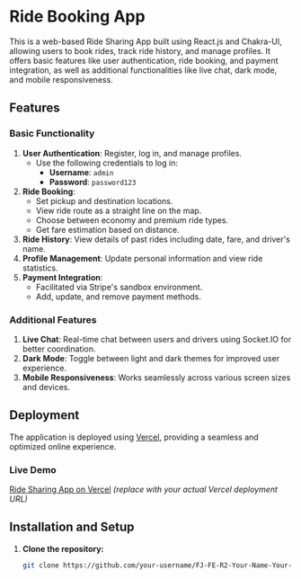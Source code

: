 # Ride Booking App

This is a web-based Ride Sharing App built using React.js and Chakra-UI, allowing users to book rides, track ride history, and manage profiles. It offers basic features like user authentication, ride booking, and payment integration, as well as additional functionalities like live chat, dark mode, and mobile responsiveness.

## Features

### Basic Functionality
1. **User Authentication**: Register, log in, and manage profiles.  
   - Use the following credentials to log in:
     - **Username**: `admin`
     - **Password**: `password123`
2. **Ride Booking**:  
   - Set pickup and destination locations.  
   - View ride route as a straight line on the map.  
   - Choose between economy and premium ride types.  
   - Get fare estimation based on distance.  
3. **Ride History**: View details of past rides including date, fare, and driver's name.
4. **Profile Management**: Update personal information and view ride statistics.
5. **Payment Integration**:  
   - Facilitated via Stripe's sandbox environment.  
   - Add, update, and remove payment methods.  

### Additional Features
1. **Live Chat**: Real-time chat between users and drivers using Socket.IO for better coordination.
2. **Dark Mode**: Toggle between light and dark themes for improved user experience.
3. **Mobile Responsiveness**: Works seamlessly across various screen sizes and devices.

## Deployment

The application is deployed using [Vercel](https://vercel.com/), providing a seamless and optimized online experience.

### Live Demo
[Ride Sharing App on Vercel](https://your-vercel-deployment-url) *(replace with your actual Vercel deployment URL)*

## Installation and Setup

1. **Clone the repository:**
   ```bash
   git clone https://github.com/your-username/FJ-FE-R2-Your-Name-Your-College.git
